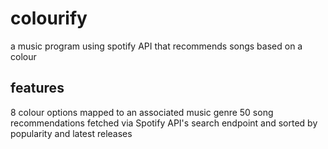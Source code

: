 # colourify
a music program using spotify API that recommends songs based on a colour

## features
8 colour options mapped to an associated music genre
50 song recommendations fetched via Spotify API's search endpoint and sorted by popularity and latest releases

